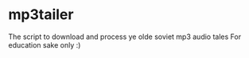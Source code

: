 # mp3tailer
The script to download and process ye olde soviet mp3 audio tales
For education sake only :)
